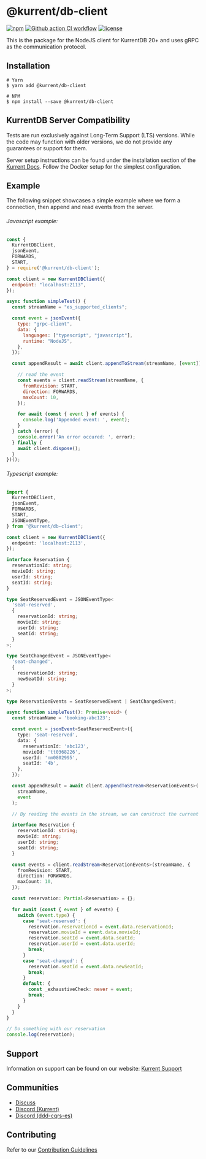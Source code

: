 # @kurrent/db-client

[![npm][npm-badge]][npm-badge-url]
[![Github action CI workflow][ci-badge]][ci-badge-url]
[![license][license-badge]][license-badge-url]

This is the package for the NodeJS client for KurrentDB 20+ and uses gRPC as the communication protocol.

## Installation

```shell script
# Yarn
$ yarn add @kurrent/db-client

# NPM
$ npm install --save @kurrent/db-client
```

## KurrentDB Server Compatibility

Tests are run exclusively against Long-Term Support (LTS) versions. While the code may function with older versions, we do not provide any guarantees or support for them.

Server setup instructions can be found under the installation section of the [Kurrent Docs]. Follow the Docker setup for the simplest configuration.

## Example

The following snippet showcases a simple example where we form a connection, then append and read events from the server.

###### Javascript example:

```javascript
const {
  KurrentDBClient,
  jsonEvent,
  FORWARDS,
  START,
} = require('@kurrent/db-client');

const client = new KurrentDBClient({
  endpoint: "localhost:2113",
});

async function simpleTest() {
  const streamName = "es_supported_clients";

  const event = jsonEvent({
    type: "grpc-client",
    data: {
      languages: ["typescript", "javascript"],
      runtime: "NodeJS",
    },
  });

  const appendResult = await client.appendToStream(streamName, [event]);

    // read the event
    const events = client.readStream(streamName, {
      fromRevision: START,
      direction: FORWARDS,
      maxCount: 10,
    });

    for await (const { event } of events) {
      console.log('Appended event: ', event);
    }
  } catch (error) {
    console.error('An error occured: ', error);
  } finally {
    await client.dispose();
  }
})();
```

###### Typescript example:

```typescript
import {
  KurrentDBClient,
  jsonEvent,
  FORWARDS,
  START,
  JSONEventType,
} from '@kurrent/db-client';

const client = new KurrentDBClient({
  endpoint: 'localhost:2113',
});

interface Reservation {
  reservationId: string;
  movieId: string;
  userId: string;
  seatId: string;
}

type SeatReservedEvent = JSONEventType<
  'seat-reserved',
  {
    reservationId: string;
    movieId: string;
    userId: string;
    seatId: string;
  }
>;

type SeatChangedEvent = JSONEventType<
  'seat-changed',
  {
    reservationId: string;
    newSeatId: string;
  }
>;

type ReservationEvents = SeatReservedEvent | SeatChangedEvent;

async function simpleTest(): Promise<void> {
  const streamName = 'booking-abc123';

  const event = jsonEvent<SeatReservedEvent>({
    type: 'seat-reserved',
    data: {
      reservationId: 'abc123',
      movieId: 'tt0368226',
      userId: 'nm0802995',
      seatId: '4b',
    },
  });

  const appendResult = await client.appendToStream<ReservationEvents>(
    streamName,
    event
  );

  // By reading the events in the stream, we can construct the current state of the booking

  interface Reservation {
    reservationId: string;
    movieId: string;
    userId: string;
    seatId: string;
  }

  const events = client.readStream<ReservationEvents>(streamName, {
    fromRevision: START,
    direction: FORWARDS,
    maxCount: 10,
  });

  const reservation: Partial<Reservation> = {};

  for await (const { event } of events) {
    switch (event.type) {
      case 'seat-reserved': {
        reservation.reservationId = event.data.reservationId;
        reservation.movieId = event.data.movieId;
        reservation.seatId = event.data.seatId;
        reservation.userId = event.data.userId;
        break;
      }
      case 'seat-changed': {
        reservation.seatId = event.data.newSeatId;
        break;
      }
      default: {
        const _exhaustiveCheck: never = event;
        break;
      }
    }
  }
}

// Do something with our reservation
console.log(reservation);
```

## Support

Information on support can be found on our website: [Kurrent Support]

## Communities

- [Discuss]
- [Discord (Kurrent)][discord-kurrent]
- [Discord (ddd-cqrs-es)][discord-ddd-cqrs-es]

## Contributing

Refer to our [Contribution Guidelines]

[Kurrent support]: https://kurrent.io/support/
[discuss]: https://discuss.eventstore.com/
[discord-kurrent]: https://discord.gg/Phn9pmCw3t
[discord-ddd-cqrs-es]: https://discord.com/invite/sEZGSHNNbH
[npm-badge]: https://img.shields.io/npm/v/@kurrent/db-client.svg
[npm-badge-url]: https://www.npmjs.com/package/@kurrent/db-client
[ci-badge]: https://github.com/EventStore/Kurrent-Client-NodeJS/workflows/CI/badge.svg?branch=master
[ci-badge-url]: https://github.com/EventStore/Kurrent-Client-NodeJS/actions
[license-badge]: https://img.shields.io/npm/l/@kurrent/db-client.svg
[license-badge-url]: https://github.com/EventStore/Kurrent-Client-NodeJS/blob/master/LICENSE
[contribution guidelines]: https://github.com/EventStore/Kurrent-Client-NodeJS/blob/master/CONTRIBUTING.md
[Kurrent docs]: https://developers.kurrent.io/server/v24.6/quick-start/installation
